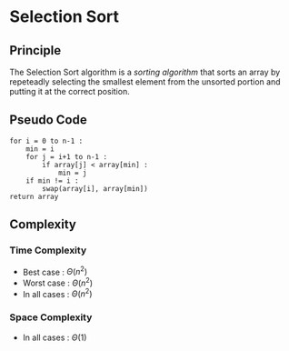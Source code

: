 # Selection Sort

## Principle

The Selection Sort algorithm is a *sorting algorithm* that sorts an array by repeteadly selecting the smallest element from the unsorted portion and putting it at the correct position.

## Pseudo Code

```
for i = 0 to n-1 :
    min = i
    for j = i+1 to n-1 :
        if array[j] < array[min] :
            min = j
    if min != i :
        swap(array[i], array[min])
return array
```

## Complexity

### Time Complexity

- Best case : $Θ(n^2)$
- Worst case : $Θ(n^2)$
- In all cases : $Θ(n^2)$

### Space Complexity

- In all cases : $Θ(1)$